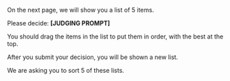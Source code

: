 On the next page, we will show you a list of 5 items.

Please decide: **[JUDGING PROMPT]**

You should drag the items in the list to put them in order, with the best at the top.

After you submit your decision, you will be shown a new list.

We are asking you to sort 5 of these lists.